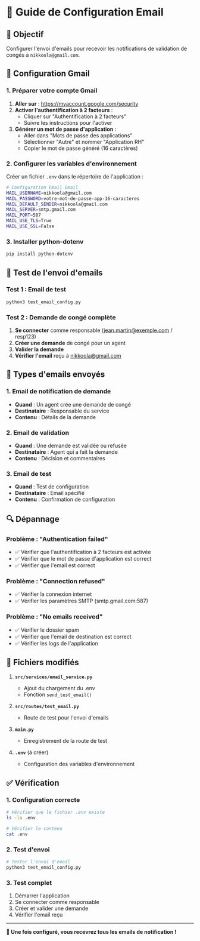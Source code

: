 # 📧 Guide de Configuration Email

## 🎯 Objectif

Configurer l'envoi d'emails pour recevoir les notifications de validation de congés à `nikkoola@gmail.com`.

## 🔧 Configuration Gmail

### 1. **Préparer votre compte Gmail**

1. **Aller sur** : https://myaccount.google.com/security
2. **Activer l'authentification à 2 facteurs** :
   - Cliquer sur "Authentification à 2 facteurs"
   - Suivre les instructions pour l'activer
3. **Générer un mot de passe d'application** :
   - Aller dans "Mots de passe des applications"
   - Sélectionner "Autre" et nommer "Application RH"
   - Copier le mot de passe généré (16 caractères)

### 2. **Configurer les variables d'environnement**

Créer un fichier `.env` dans le répertoire de l'application :

```bash
# Configuration Email Gmail
MAIL_USERNAME=nikkoola@gmail.com
MAIL_PASSWORD=votre-mot-de-passe-app-16-caracteres
MAIL_DEFAULT_SENDER=nikkoola@gmail.com
MAIL_SERVER=smtp.gmail.com
MAIL_PORT=587
MAIL_USE_TLS=True
MAIL_USE_SSL=False
```

### 3. **Installer python-dotenv**

```bash
pip install python-dotenv
```

## 🧪 Test de l'envoi d'emails

### **Test 1 : Email de test**

```bash
python3 test_email_config.py
```

### **Test 2 : Demande de congé complète**

1. **Se connecter** comme responsable (jean.martin@exemple.com / resp123)
2. **Créer une demande** de congé pour un agent
3. **Valider la demande** 
4. **Vérifier l'email** reçu à nikkoola@gmail.com

## 📧 Types d'emails envoyés

### 1. **Email de notification de demande**
- **Quand** : Un agent crée une demande de congé
- **Destinataire** : Responsable du service
- **Contenu** : Détails de la demande

### 2. **Email de validation**
- **Quand** : Une demande est validée ou refusée
- **Destinataire** : Agent qui a fait la demande
- **Contenu** : Décision et commentaires

### 3. **Email de test**
- **Quand** : Test de configuration
- **Destinataire** : Email spécifié
- **Contenu** : Confirmation de configuration

## 🔍 Dépannage

### **Problème : "Authentication failed"**
- ✅ Vérifier que l'authentification à 2 facteurs est activée
- ✅ Vérifier que le mot de passe d'application est correct
- ✅ Vérifier que l'email est correct

### **Problème : "Connection refused"**
- ✅ Vérifier la connexion internet
- ✅ Vérifier les paramètres SMTP (smtp.gmail.com:587)

### **Problème : "No emails received"**
- ✅ Vérifier le dossier spam
- ✅ Vérifier que l'email de destination est correct
- ✅ Vérifier les logs de l'application

## 📁 Fichiers modifiés

1. **`src/services/email_service.py`**
   - Ajout du chargement du .env
   - Fonction `send_test_email()`

2. **`src/routes/test_email.py`**
   - Route de test pour l'envoi d'emails

3. **`main.py`**
   - Enregistrement de la route de test

4. **`.env`** (à créer)
   - Configuration des variables d'environnement

## ✅ Vérification

### **1. Configuration correcte**
```bash
# Vérifier que le fichier .env existe
ls -la .env

# Vérifier le contenu
cat .env
```

### **2. Test d'envoi**
```bash
# Tester l'envoi d'email
python3 test_email_config.py
```

### **3. Test complet**
1. Démarrer l'application
2. Se connecter comme responsable
3. Créer et valider une demande
4. Vérifier l'email reçu

---

**🎉 Une fois configuré, vous recevrez tous les emails de notification !**


